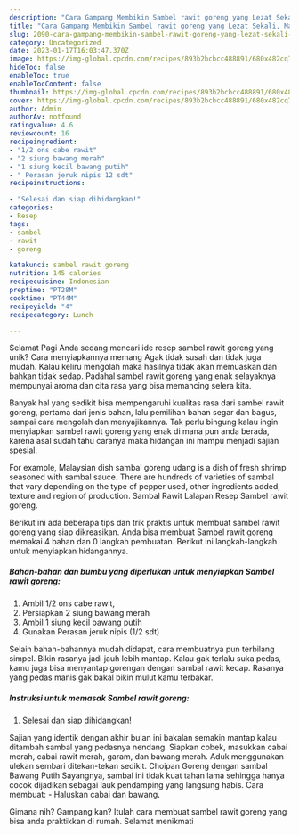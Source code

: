 ```yaml
---
description: "Cara Gampang Membikin Sambel rawit goreng yang Lezat Sekali, Mantap"
title: "Cara Gampang Membikin Sambel rawit goreng yang Lezat Sekali, Mantap"
slug: 2090-cara-gampang-membikin-sambel-rawit-goreng-yang-lezat-sekali-mantap
category: Uncategorized
date: 2023-01-17T16:03:47.370Z
image: https://img-global.cpcdn.com/recipes/893b2bcbcc488891/680x482cq70/sambel-rawit-goreng-foto-resep-utama.jpg
hideToc: false
enableToc: true
enableTocContent: false
thumbnail: https://img-global.cpcdn.com/recipes/893b2bcbcc488891/680x482cq70/sambel-rawit-goreng-foto-resep-utama.jpg
cover: https://img-global.cpcdn.com/recipes/893b2bcbcc488891/680x482cq70/sambel-rawit-goreng-foto-resep-utama.jpg
author: Admin
authorAv: notfound
ratingvalue: 4.6
reviewcount: 16
recipeingredient:
- "1/2 ons cabe rawit"
- "2 siung bawang merah"
- "1 siung kecil bawang putih"
- " Perasan jeruk nipis 12 sdt"
recipeinstructions:

- "Selesai dan siap dihidangkan!"
categories:
- Resep
tags:
- sambel
- rawit
- goreng

katakunci: sambel rawit goreng 
nutrition: 145 calories
recipecuisine: Indonesian
preptime: "PT28M"
cooktime: "PT44M"
recipeyield: "4"
recipecategory: Lunch

---
```



Selamat Pagi Anda sedang mencari ide resep sambel rawit goreng yang unik? Cara menyiapkannya memang Agak tidak susah dan tidak juga mudah. Kalau keliru mengolah maka hasilnya tidak akan memuaskan dan bahkan tidak sedap. Padahal sambel rawit goreng yang enak selayaknya mempunyai aroma dan cita rasa yang bisa memancing selera kita.


Banyak hal yang sedikit bisa mempengaruhi kualitas rasa dari sambel rawit goreng, pertama dari jenis bahan, lalu pemilihan bahan segar dan bagus, sampai cara mengolah dan menyajikannya. Tak perlu bingung kalau ingin menyiapkan sambel rawit goreng yang enak di mana pun anda berada, karena asal sudah tahu caranya maka hidangan ini mampu menjadi sajian spesial.

For example, Malaysian dish sambal goreng udang is a dish of fresh shrimp seasoned with sambal sauce. There are hundreds of varieties of sambal that vary depending on the type of pepper used, other ingredients added, texture and region of production. Sambal Rawit Lalapan Resep Sambel rawit goreng.


Berikut ini ada beberapa tips dan trik praktis untuk membuat sambel rawit goreng yang siap dikreasikan. Anda bisa membuat Sambel rawit goreng memakai 4 bahan dan 0 langkah pembuatan. Berikut ini langkah-langkah untuk menyiapkan hidangannya.

<!--inarticleads1-->

##### Bahan-bahan dan bumbu yang diperlukan untuk menyiapkan Sambel rawit goreng:

1. Ambil 1/2 ons cabe rawit,
1. Persiapkan 2 siung bawang merah
1. Ambil 1 siung kecil bawang putih
1. Gunakan  Perasan jeruk nipis (1/2 sdt)


Selain bahan-bahannya mudah didapat, cara membuatnya pun terbilang simpel. Bikin rasanya jadi jauh lebih mantap. Kalau gak terlalu suka pedas, kamu juga bisa menyantap gorengan dengan sambal rawit kecap. Rasanya yang pedas manis gak bakal bikin mulut kamu terbakar. 

<!--inarticleads2-->

##### Instruksi untuk memasak Sambel rawit goreng:


1. Selesai dan siap dihidangkan!

Sajian yang identik dengan akhir bulan ini bakalan semakin mantap kalau ditambah sambal yang pedasnya nendang. Siapkan cobek, masukkan cabai merah, cabai rawit merah, garam, dan bawang merah. Aduk menggunakan ulekan sembari ditekan-tekan sedikit. Choipan Goreng dengan sambal Bawang Putih Sayangnya, sambal ini tidak kuat tahan lama sehingga hanya cocok dijadikan sebagai lauk pendamping yang langsung habis. Cara membuat: - Haluskan cabai dan bawang. 

Gimana nih? Gampang kan? Itulah cara membuat sambel rawit goreng yang bisa anda praktikkan di rumah. Selamat menikmati
